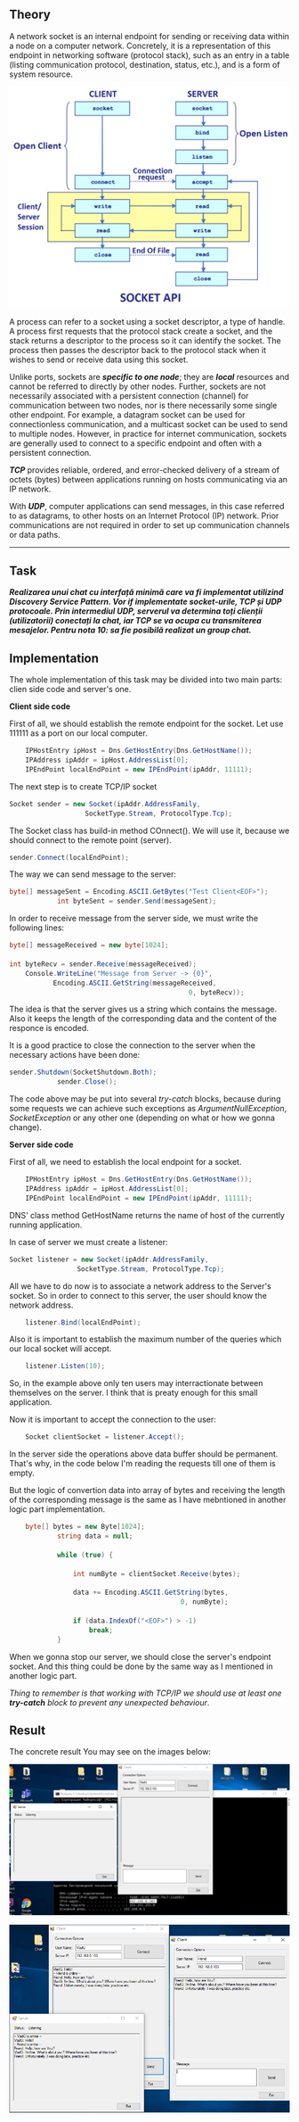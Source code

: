 ## Theory

A network socket is an internal endpoint for sending or receiving data within a node on a computer network. Concretely, it is a representation of this endpoint in networking software (protocol stack), such as an entry in a table (listing communication protocol, destination, status, etc.), and is a form of system resource.

![](socket.png)

A process can refer to a socket using a socket descriptor, a type of handle. A process first requests that the protocol stack create a socket, and the stack returns a descriptor to the process so it can identify the socket. The process then passes the descriptor back to the protocol stack when it wishes to send or receive data using this socket.

Unlike ports, sockets are _**specific to one node**_; they are _**local**_ resources and cannot be referred to directly by other nodes. Further, sockets are not necessarily associated with a persistent connection (channel) for communication between two nodes, nor is there necessarily some single other endpoint. For example, a datagram socket can be used for connectionless communication, and a multicast socket can be used to send to multiple nodes. However, in practice for internet communication, sockets are generally used to connect to a specific endpoint and often with a persistent connection.

_**TCP**_ provides reliable, ordered, and error-checked delivery of a stream of octets (bytes) between applications running on hosts communicating via an IP network.

With _**UDP**_, computer applications can send messages, in this case referred to as datagrams, to other hosts on an Internet Protocol (IP) network. Prior communications are not required in order to set up communication channels or data paths.

***

## Task 

_**Realizarea unui chat cu interfață minimă care va fi implementat utilizind Discovery Service Pattern. Vor if implementate socket-urile, TCP și UDP protocoale. Prin intermediul UDP, serverul va determina toți clienții (utilizatorii) conectați la chat, iar TCP se va ocupa cu transmiterea mesajelor. Pentru nota 10: sa fie posibilă realizat un group chat.**_

## Implementation

The whole implementation of this task may be divided into two main parts: clien side code and server's one.

**Client side code**

First of all, we should establish the remote endpoint for the socket. Let use 111111 as a port on our local computer.

```c#
    IPHostEntry ipHost = Dns.GetHostEntry(Dns.GetHostName()); 
    IPAddress ipAddr = ipHost.AddressList[0]; 
    IPEndPoint localEndPoint = new IPEndPoint(ipAddr, 11111); 
```

The next step is to create TCP/IP socket

```c#
Socket sender = new Socket(ipAddr.AddressFamily, 
                   SocketType.Stream, ProtocolType.Tcp); 
```

The Socket class has build-in method COnnect(). We will use it, because we should connect to the remote point (server).

```c#
sender.Connect(localEndPoint);
```

The way we can send message to the server:

```c#
byte[] messageSent = Encoding.ASCII.GetBytes("Test Client<EOF>"); 
            int byteSent = sender.Send(messageSent);
```

In order to receive message from the server side, we must write the following lines:

```c#
byte[] messageReceived = new byte[1024]; 
  
int byteRecv = sender.Receive(messageReceived); 
    Console.WriteLine("Message from Server -> {0}",  
           Encoding.ASCII.GetString(messageReceived,  
                                             0, byteRecv)); 
```

The idea is that the server gives us a string which contains the message. Also it keeps the length of the corresponding data and the content of the responce is encoded.

It is a good practice to close the connection to the server when the necessary actions have been done:

```c#
sender.Shutdown(SocketShutdown.Both); 
            sender.Close(); 
```

The code above may be put into several *try-catch* blocks, because during some requests we can achieve such exceptions as _ArgumentNullException_, _SocketException_ or any other one (depending on what or how we gonna change).

**Server side code**

First of all, we need to establish the local endpoint for a socket.

```c# 
    IPHostEntry ipHost = Dns.GetHostEntry(Dns.GetHostName()); 
    IPAddress ipAddr = ipHost.AddressList[0]; 
    IPEndPoint localEndPoint = new IPEndPoint(ipAddr, 11111);
```

DNS' class method GetHostName returns the name of host of the currently running application.

In case of server we must create a listener:

```c#
Socket listener = new Socket(ipAddr.AddressFamily, 
                 SocketType.Stream, ProtocolType.Tcp);
```

All we have to do now is to associate a network address to the Server's socket. So in order to connect to this server, the user should know the network address.

```c#
    listener.Bind(localEndPoint); 
```

Also it is important to establish the maximum number of the queries which our local socket will accept.

```c# 
    listener.Listen(10); 
```

So, in the example above only ten users may interractionate between themselves on the server. I think that is preaty enough for this small application.

Now it is important to accept the connection to the user:

```c#
    Socket clientSocket = listener.Accept();  
```

In the server side the operations above data buffer should be permanent. That's why, in the code below I'm reading the requests till one of them is empty.

But the logic of convertion data into array of bytes and receiving the length of the corresponding message is the same as I have mebntioned in another logic part implementation.

```c#
    byte[] bytes = new Byte[1024]; 
            string data = null; 
  
            while (true) { 
  
                int numByte = clientSocket.Receive(bytes); 
                  
                data += Encoding.ASCII.GetString(bytes, 
                                           0, numByte); 
                                             
                if (data.IndexOf("<EOF>") > -1) 
                    break; 
            }
```

When we gonna stop our server, we should close the server's endpoint socket. And this thing could be done by the same way as I mentioned in another logic part.

_Thing to remember is that working with TCP/IP we should use at least one **try-catch** block to prevent any unexpected behaviour_.

## Result

The concrete result You may see on the images below:

![](1.png)

![](2.png)
